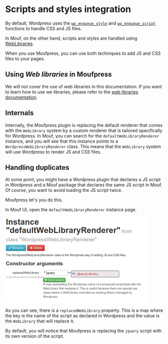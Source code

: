 Scripts and styles integration
==============================

By default, Wordpress uses the [`wp_enqueue_style`](http://codex.wordpress.org/Function_Reference/wp_enqueue_style) 
and [`wp_enqueue_script`](http://codex.wordpress.org/Function_Reference/wp_enqueue_script) functions to handle
CSS and JS files.

In Mouf, on the other hand, scripts and styles are handled using 
[WebLibraries](http://mouf-php.com/packages/mouf/html.utils.weblibrarymanager/README.md).

When you use Moufpress, you can use both techniques to add JS and CSS files to your pages.

Using *Web libraries* in Moufpress
----------------------------------

We will not cover the use of web libraries in this documentation. If you want to learn how to use
we libraries, please refer to the [web libraries documentation](http://mouf-php.com/packages/mouf/html.utils.weblibrarymanager/README.md).

Internals
---------

Internally, the Moufpress plugin is replacing the default renderer that comes with the `WebLibrary` system by
a custom renderer that is tailored specifically for Wordpress. In Mouf, you can search for the 
`defaultWebLibraryRenderer` instance, and you will see that this instance points to a `WordpressWebLibraryRenderer`
class. This means that the `WebLibrary` system will use Wordpress to render JS and CSS files. 

Handling duplicates
-------------------

At some point, you might have a Wordpress plugin that declares a JS script in Wordpress and a Mouf package
that declares the same JS script in Mouf. Of course, you want to avoid loading the JS script twice.

Moufpress let's you do this.

In Mouf UI, open the `defaultWebLibraryRenderer` instance page.

![defaultWebLibraryRenderer instance](images/defaultWebLibraryRenderer.png)

As you can see, there is a `replacedWebLibrary` property.
This is a map where the key is the name of the script as declared in Wordpress and the value is the
`WebLibrary` that will replace it.

By default, you will notice that Moufpress is replacing the `jquery` script with its own version of the script.